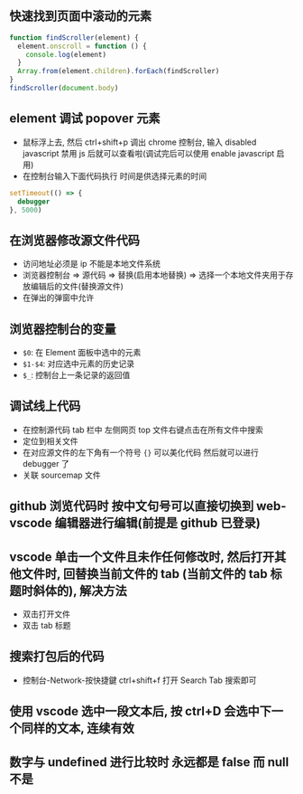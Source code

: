 ## 快速找到页面中滚动的元素

```js
function findScroller(element) {
  element.onscroll = function () {
    console.log(element)
  }
  Array.from(element.children).forEach(findScroller)
}
findScroller(document.body)
```

## element 调试 popover 元素

- 鼠标浮上去, 然后 ctrl+shift+p 调出 chrome 控制台, 输入 disabled javascript 禁用 js 后就可以查看啦(调试完后可以使用 enable javascript 启用)
- 在控制台输入下面代码执行 时间是供选择元素的时间

```js
setTimeout(() => {
  debugger
}, 5000)
```

## 在浏览器修改源文件代码

- 访问地址必须是 ip 不能是本地文件系统
- 浏览器控制台 => 源代码 => 替换(启用本地替换) => 选择一个本地文件夹用于存放编辑后的文件(替换源文件)
- 在弹出的弹窗中允许

## 浏览器控制台的变量

- `$0`: 在 Element 面板中选中的元素
- `$1-$4`: 对应选中元素的历史记录
- `$_`: 控制台上一条记录的返回值

## 调试线上代码

- 在控制源代码 tab 栏中 左侧网页 top 文件右键点击在所有文件中搜索
- 定位到相关文件
- 在对应源文件的左下角有一个符号 `{}` 可以美化代码 然后就可以进行 debugger 了
- 关联 sourcemap 文件

## github 浏览代码时 按中文句号可以直接切换到 web-vscode 编辑器进行编辑(前提是 github 已登录)

## vscode 单击一个文件且未作任何修改时, 然后打开其他文件时, 回替换当前文件的 tab (当前文件的 tab 标题时斜体的), 解决方法

- 双击打开文件
- 双击 tab 标题

## 搜索打包后的代码

- 控制台-Network-按快捷鍵 ctrl+shift+f 打开 Search Tab 搜索即可

## 使用 vscode 选中一段文本后, 按 ctrl+D 会选中下一个同样的文本, 连续有效

## 数字与 undefined 进行比较时 永远都是 false 而 null 不是
